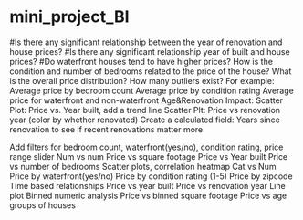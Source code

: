 # mini_project_BI
#Is there any significant relationship between the year of renovation and house prices?
#Is there any significant relationship year of built and house prices?
#Do waterfront houses tend to have higher prices?
How is the condition and number of bedrooms related to the price of the house?
What is the overall price distribution?
How many outliers exist?
For example: Average price by bedroom count
Average price by condition rating
Average price for waterfront and non-waterfront
Age&Renovation Impact:
Scatter Plot: Price vs. Year built, add a trend line
Scatter Plt: Price vs renovation year (color by whether renovated)
Create a calculated field: Years since renovation to see if recent renovations matter more

Add filters for bedroom count, waterfront(yes/no), condition rating, price range slider
Num vs num
Price vs square footage
Price vs Year built
Price vs number of bedrooms
Scatter plots, correlation heatmap
Cat vs Num
Price by waterfront(yes/no)
Price by condition rating (1-5)
Price by zipcode
Time based relationships
Price vs year built
Price vs renovation year
Line plot
Binned numeric analysis
Price vs binned square footage
Price vs age groups of houses

